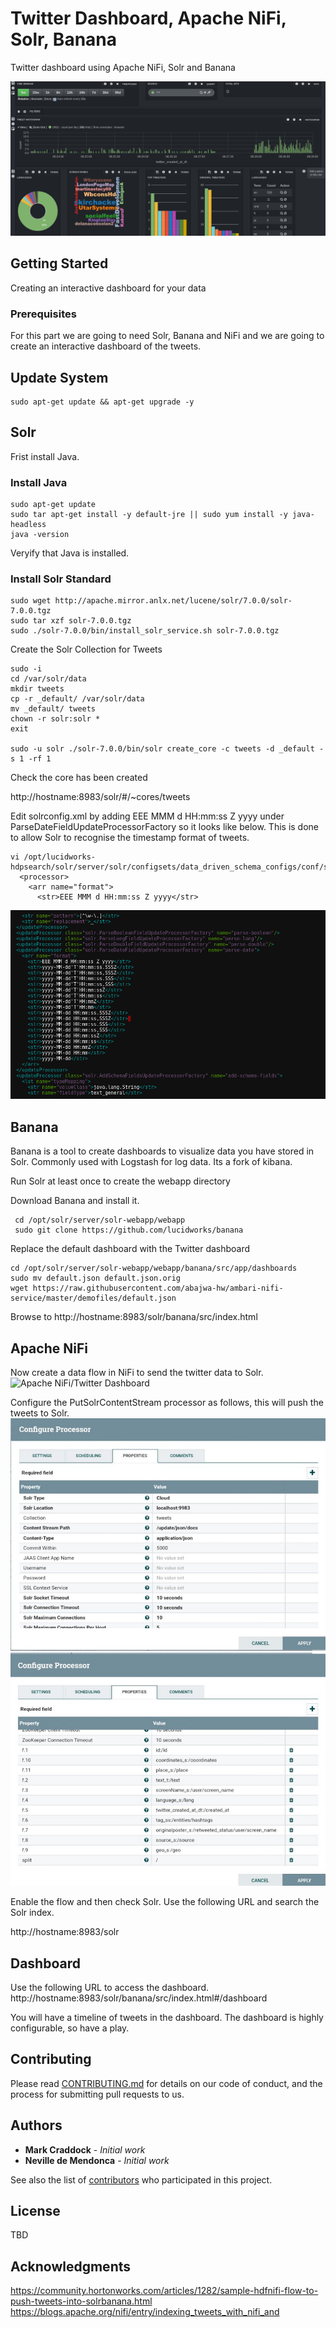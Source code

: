 # Twitter Dashboard, Apache NiFi, Solr, Banana

Twitter dashboard using Apache NiFi, Solr and Banana

![Apache NiFi/Twitter Dashboard](https://github.com/UNGlobalPlatform/twitter-dash/blob/master/docs/twitter-dashboard.png?raw=true)

## Getting Started

Creating an interactive dashboard for your data

### Prerequisites

For this part we are going to need Solr, Banana and NiFi and we are going to create an interactive dashboard of the tweets.

## Update System

```
sudo apt-get update && apt-get upgrade -y
```

## Solr

Frist install Java.

### Install Java

```
sudo apt-get update
sudo tar apt-get install -y default-jre || sudo yum install -y java-headless
java -version
```
Veryify that Java is installed.

### Install Solr Standard
```
sudo wget http://apache.mirror.anlx.net/lucene/solr/7.0.0/solr-7.0.0.tgz
sudo tar xzf solr-7.0.0.tgz
sudo ./solr-7.0.0/bin/install_solr_service.sh solr-7.0.0.tgz
```
Create the Solr Collection for Tweets
```
sudo -i
cd /var/solr/data
mkdir tweets
cp -r _default/ /var/solr/data
mv _default/ tweets
chown -r solr:solr *
exit

sudo -u solr ./solr-7.0.0/bin/solr create_core -c tweets -d _default -s 1 -rf 1
```
Check the core has been created

http://hostname:8983/solr/#/~cores/tweets

Edit solrconfig.xml by adding <str>EEE MMM d HH:mm:ss Z yyyy</str> under ParseDateFieldUpdateProcessorFactory so it looks like below. This is done to allow Solr to recognise the timestamp format of tweets.
```
vi /opt/lucidworks-hdpsearch/solr/server/solr/configsets/data_driven_schema_configs/conf/solrconfig.xml
  <processor>
    <arr name="format">
      <str>EEE MMM d HH:mm:ss Z yyyy</str>
```

![Apache NiFi/Twitter Dashboard](https://github.com/UNGlobalPlatform/twitter-dash/blob/master/docs/solr-date-config.png?raw=true)

## Banana

Banana is a tool to create dashboards to visualize data you have stored in Solr. Commonly used with Logstash for log data. Its a fork of kibana.

Run Solr at least once to create the webapp directory

Download Banana and install it.
```
 cd /opt/solr/server/solr-webapp/webapp
 sudo git clone https://github.com/lucidworks/banana
```
Replace the default dashboard with the Twitter dashboard
```
cd /opt/solr/server/solr-webapp/webapp/banana/src/app/dashboards
sudo mv default.json default.json.orig
wget https://raw.githubusercontent.com/abajwa-hw/ambari-nifi-service/master/demofiles/default.json
```
Browse to http://hostname:8983/solr/banana/src/index.html

## Apache NiFi

Now create a data flow in NiFi to send the twitter data to Solr.
![Apache NiFi/Twitter Dashboard](https://github.com/UNGlobalPlatform/twitter-dash/blob/master/docs/nififlow.png?raw=true)

Configure the PutSolrContentStream processor as follows, this will push the tweets to Solr.
![Apache NiFi/Twitter Dashboard](https://github.com/UNGlobalPlatform/twitter-dash/blob/master/docs/solrconfig2.jpeg?raw=true)
![Apache NiFi/Twitter Dashboard](https://github.com/UNGlobalPlatform/twitter-dash/blob/master/docs/solrconfig1.jpeg?raw=true)

Enable the flow and then check Solr.
Use the following URL and search the Solr index.

http://hostname:8983/solr

## Dashboard
Use the following URL to access the dashboard.
http://hostname:8983/solr/banana/src/index.html#/dashboard

You will have a timeline of tweets in the dashboard. The dashboard is highly configurable, so have a play.

## Contributing

Please read [CONTRIBUTING.md](https://gist.github.com/PurpleBooth/b24679402957c63ec426) for details on our code of conduct, and the process for submitting pull requests to us.

## Authors

* **Mark Craddock** - *Initial work*
* **Neville de Mendonca** - *Initial work*

See also the list of [contributors](https://github.com/your/project/contributors) who participated in this project.

## License

TBD

## Acknowledgments

https://community.hortonworks.com/articles/1282/sample-hdfnifi-flow-to-push-tweets-into-solrbanana.html
https://blogs.apache.org/nifi/entry/indexing_tweets_with_nifi_and
